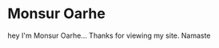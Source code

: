 
<html>
<head>
    <meta charset="UTF-8">
    <meta http-equiv="X-UA-Compatible" content="IE=edge">
    <meta name="viewport" content="width=device-width, initial-scale=1.0">
    <title>count the number of users</title>
<script async src="https://pagead2.googlesyndication.com/pagead/js/adsbygoogle.js?client=ca-pub-5162521429185697"
     crossorigin="anonymous"></script>
</head>
<body id="body">
 <h1>Monsur Oarhe</h1>
<p>hey I'm Monsur Oarhe... Thanks for viewing my site. Namaste</p>

</body>
</html>
